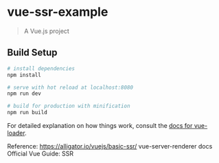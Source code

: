 # vue-ssr-example

> A Vue.js project

## Build Setup

``` bash
# install dependencies
npm install

# serve with hot reload at localhost:8080
npm run dev

# build for production with minification
npm run build
```

For detailed explanation on how things work, consult the [docs for vue-loader](http://vuejs.github.io/vue-loader).


Reference: 
https://alligator.io/vuejs/basic-ssr/
vue-server-renderer docs
Official Vue Guide: SSR